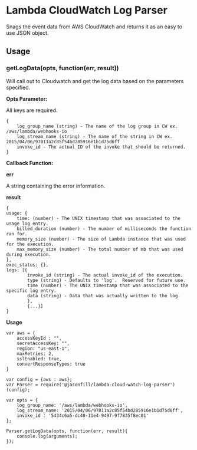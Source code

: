 # Lambda CloudWatch Log Parser
Snags the event data from AWS CloudWatch and returns it as an easy to use JSON object.

## Usage

### getLogData(opts, function(err, result))
Will call out to Cloudwatch and get the log data based on the parameters specified.

**Opts Parameter:**

All keys are required.

```
{
	log_group_name (string) - The name of the log group in CW ex. /aws/lambda/webhooks-io
	log_stream_name (string) - The name of the string in CW ex. 2015/04/06/97811a2c85f54bd285916e1b1d75d6ff
	invoke_id - The actual ID of the invoke that should be returned.
}
```

**Callback Function:**

**err**

A string containing the error information.

**result**

```
{ 
usage: {
	time: (number) - The UNIX timestamp that was associated to the usage log entry.
	billed_duration (number) - The number of milliseconds the function ran for.
	memory_size (number) - The size of Lambda instance that was used for the execution.
	max_memory_size (number) - The total number of mb that was used during execution.
},
exec_status: {},
logs: [{
		invoke_id (string) - The actual invoke_id of the execution.
		type (string) - Defaults to 'log'.  Reserved for future use.
		time (number) - The UNIX timestamp that was associated to the specific log entry.
		data (string) - Data that was actually written to the log.
		}, 
		{...}]
} 
```

**Usage**

```
var aws = { 
    accessKeyId : "",
    secretAccessKey: "",
    region: "us-east-1",
    maxRetries: 2,
    sslEnabled: true,
    convertResponseTypes: true
}

var config = {aws : aws};
var Parser = require('@jasonfill/lambda-cloud-watch-log-parser')(config);

var opts = {
    log_group_name: '/aws/lambda/webhooks-io',
    log_stream_name: '2015/04/06/97811a2c85f54bd285916e1b1d75d6ff',
    invoke_id : '5434c6a5-dc40-11e4-9497-9f7835f8ec01'
};

Parser.getLogData(opts, function(err, result){
    console.log(arguments);
});
```